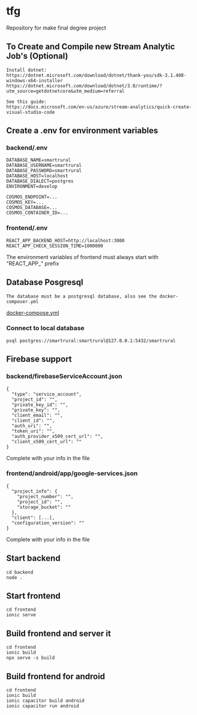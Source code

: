 # tfg
Repository for make final degree project

## To Create and Compile new Stream Analytic Job's (Optional)
```
Install dotnet:
https://dotnet.microsoft.com/download/dotnet/thank-you/sdk-3.1.408-windows-x64-installer
https://dotnet.microsoft.com/download/dotnet/3.0/runtime/?utm_source=getdotnetcore&utm_medium=referral

See this guide:
https://docs.microsoft.com/en-us/azure/stream-analytics/quick-create-visual-studio-code
```

## Create a .env for environment variables
### backend/.env
```
DATABASE_NAME=smartrural
DATABASE_USERNAME=smartrural
DATABASE_PASSWORD=smartrural
DATABASE_HOST=localhost
DATABASE_DIALECT=postgres
ENVIRONMENT=develop

COSMOS_ENDPOINT=...
COSMOS_KEY=...
COSMOS_DATABASE=...
COSMOS_CONTAINER_ID=...
```

### frontend/.env
```
REACT_APP_BACKEND_HOST=http://localhost:3000
REACT_APP_CHECK_SESSION_TIME=1000000
```
The environment variables of frontend must always start with "REACT_APP_" prefix

## Database Posgresql
```
The database must be a postgresql database, also see the docker-composer.yml
```
[docker-compose.yml](./docker-compose.yml)

### Connect to local database
```
psql postgres://smartrural:smartrural@127.0.0.1:5432/smartrural
```

## Firebase support
### backend/firebaseServiceAccount.json
```
{
  "type": "service_account",
  "project_id": "",
  "private_key_id": "",
  "private_key": "",
  "client_email": "",
  "client_id": "",
  "auth_uri": "",
  "token_uri": "",
  "auth_provider_x509_cert_url": "",
  "client_x509_cert_url": ""
}
```
Complete with your info in the file

### frontend/android/app/google-services.json
```
{
  "project_info": {
    "project_number": "",
    "project_id": "",
    "storage_bucket": ""
  },
  "client": [...],
  "configuration_version": ""
}
```
Complete with your info in the file

## Start backend
```
cd backend
node .
```

## Start frontend
```
cd frontend
ionic serve
```

## Build frontend and server it
```
cd frontend
ionic build
npx serve -s build
```

## Build frontend for android
```
cd frontend
ionic build
ionic capacitor build android
ionic capacitor run android
```
